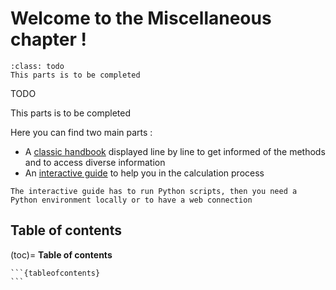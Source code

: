 # Welcome to the Miscellaneous chapter !

```{admonition} todo
:class: todo
This parts is to be completed
```

<div class="admonition todo">
<p class="admonition-title">TODO</p>
<p class="admonition-body">This parts is to be completed</p>
</div>

Here you can find two main parts : 

* A [classic handbook](parts_md/introduction) displayed line by line to get informed of the methods and to access diverse information
* An [interactive guide](parts_ipynb/introduction_guide_miscellaneous) to help you in the calculation process

```{warning}
The interactive guide has to run Python scripts, then you need a Python environment locally or to have a web connection
```

## Table of contents

(toc)=
**Table of contents**

````{dropdown} Click to show the table of contents
```{tableofcontents}
```
````

